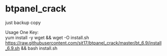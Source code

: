# btpanel_crack

just backup copy


Usage One Key:  
yum install -y wget && wget -O install.sh https://raw.githubusercontent.com/sit17/btpanel_crack/master/bt_6.9/install_6.9.sh && bash install.sh
